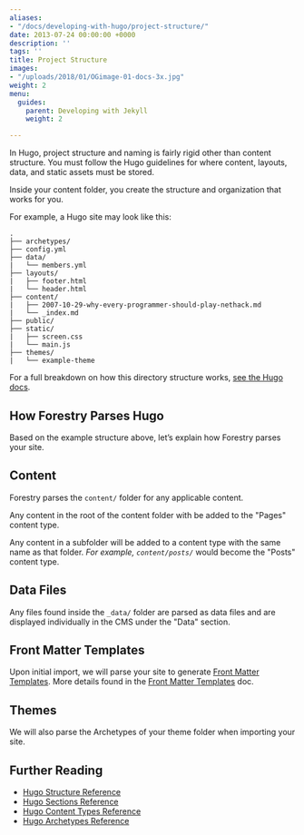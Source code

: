 ```yaml
---
aliases:
- "/docs/developing-with-hugo/project-structure/"
date: 2013-07-24 00:00:00 +0000
description: ''
tags: ''
title: Project Structure
images:
- "/uploads/2018/01/OGimage-01-docs-3x.jpg"
weight: 2
menu:
  guides:
    parent: Developing with Jekyll
    weight: 2

---
```

In Hugo, project structure and naming is fairly rigid other than content structure. You must follow the Hugo guidelines for where content, layouts, data, and static assets must be stored.

Inside your content folder, you create the structure and organization that works for you.

For example, a Hugo site may look like this:

```
.
├── archetypes/ 
├── config.yml
├── data/
|   └── members.yml
├── layouts/
|   ├── footer.html
|   └── header.html
├── content/
|   ├── 2007-10-29-why-every-programmer-should-play-nethack.md
|   └── _index.md
├── public/
├── static/
|   ├── screen.css
|   └── main.js
├── themes/
|   └── example-theme

```

For a full breakdown on how this directory structure works, [see the Hugo docs](https://gohugo.io/overview/source-directory/).

## How Forestry Parses Hugo

Based on the example structure above, let’s explain how Forestry parses your site.

## Content

Forestry parses the `content/` folder for any applicable content.

Any content in the root of the content folder with be added to the "Pages" content type.

Any content in a subfolder will be added to a content type with the same name as that folder. *For example, `content/posts/`* would become the "Posts" content type.

## Data Files

Any files found inside the `_data/` folder are parsed as data files and are displayed individually in the CMS under the "Data" section.

## Front Matter Templates

Upon initial import, we will parse your site to generate [Front Matter Templates][1]. More details found in the [Front Matter Templates][1] doc.

## Themes

We will also parse the Archetypes of your theme folder when importing your site.

## Further Reading
- [Hugo Structure Reference](https://gohugo.io/overview/source-directory/)
- [Hugo Sections Reference](https://gohugo.io/content/sections/)
- [Hugo Content Types Reference](https://gohugo.io/content/types/)
- [Hugo Archetypes Reference](https://gohugo.io/content/archetypes/)

[1]: /docs/site-configuration/front-matter-templates